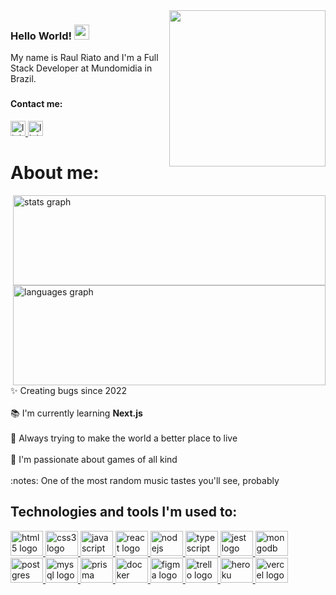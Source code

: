 <img src="https://archishmanghos.github.io/Personal-Site-Bootstrap/assets/cat_coding.gif" align="right" height="250px" />

<h3>Hello World! <img src="https://raw.githubusercontent.com/MartinHeinz/MartinHeinz/master/wave.gif" width="24" /></h3>

<p align="left">My name is Raul Riato and I'm a Full Stack Developer at Mundomidia in Brazil.</p>

###

<h4>Contact me:</h4>

<a href="https://www.linkedin.com/in/raulriato/" target="_blank">
  <img src="https://img.shields.io/static/v1?message=LinkedIn&logo=linkedin&label=&color=0077B5&logoColor=white&labelColor=&style=for-the-badge"           height="24" alt="linkedin logo"  />
</a>

<a href="mailto:raulriato@gmail.com" target="_blank">
  <img src="https://img.shields.io/badge/Gmail-D14836?style=for-the-badge&logo=gmail&logoColor=white" height="24" alt="linkedin logo"  />
</a>
  
###

<h1 align="left">About me:</h1>

<img align="right" style="width:500px" src="https://github-readme-stats.vercel.app/api?hide_title=false&hide_rank=false&show_icons=true&include_all_commits=true&count_private=true&disable_animations=false&theme=tokyonight&locale=en&hide_border=false&username=raulriato" height="144" alt="stats graph"  />

<img align="right" style="width:500px" src="https://github-readme-stats.vercel.app/api/top-langs?locale=en&hide_title=false&layout=compact&langs_count=4&theme=tokyonight&hide_border=false&username=raulriato" height="160" alt="languages graph"  /> 

<p align="left">✨ Creating bugs since 2022<br>
  <br>📚 I'm currently learning <strong>Next.js</strong><br>
  <br>🎯 Always trying to make the world a better place to live<br>
  <br>🎲 I'm passionate about games of all kind<br>
  <br>:notes: One of the most random music tastes you'll see, probably</p>

###

<h2 align="left">Technologies and tools I'm used to:</h2>

<div align="left">
  <a href="https://developer.mozilla.org/pt-BR/docs/Web/HTML" target="_blank">
    <img src="https://cdn.jsdelivr.net/gh/devicons/devicon/icons/html5/html5-original.svg" height="40" width="52" alt="html5 logo"  />
  </a>
  <a href="https://developer.mozilla.org/pt-BR/docs/Web/CSS" target="_blank">
    <img src="https://cdn.jsdelivr.net/gh/devicons/devicon/icons/css3/css3-original.svg" height="40" width="52" alt="css3 logo"  />
  </a>
  <a href="https://www.javascript.com/" target="_blank">
    <img src="https://cdn.jsdelivr.net/gh/devicons/devicon/icons/javascript/javascript-original.svg" height="40" width="52" alt="javascript logo"  />
  </a>
  <a href="https://reactjs.org/" target="_blank">
    <img src="https://cdn.jsdelivr.net/gh/devicons/devicon/icons/react/react-original.svg" height="40" width="52" alt="react logo"  />
  </a>
  <a href="https://nodejs.org/en/" target="_blank">
    <img src="https://cdn.jsdelivr.net/gh/devicons/devicon/icons/nodejs/nodejs-original.svg" height="40" width="52" alt="nodejs logo"  />
  </a>
  <a href="https://www.typescriptlang.org/" target="_blank">
     <img src="https://cdn.jsdelivr.net/gh/devicons/devicon/icons/typescript/typescript-original.svg" height="40" width="52" alt="typescript logo"  />
  </a>
  <a href="https://jestjs.io/" target="_blank">
     <img src="https://cdn.jsdelivr.net/gh/devicons/devicon/icons/jest/jest-plain.svg" height="40" width="52" alt="jest logo"  />
  </a>
  <a href="https://www.mongodb.com/" target="_blank">
     <img src="https://cdn.jsdelivr.net/gh/devicons/devicon/icons/mongodb/mongodb-original.svg" height="40" width="52" alt="mongodb logo"  />
  </a>
</div>
<div align="left">
  <a href="https://www.postgresql.org/" target="_blank">
     <img src="https://cdn.jsdelivr.net/gh/devicons/devicon/icons/postgresql/postgresql-original.svg" height="40" width="52" alt="postgres logo"  />
  </a>
  <a href="https://www.mysql.com/" target="_blank">
     <img src="https://cdn.jsdelivr.net/gh/devicons/devicon/icons/mysql/mysql-original.svg" height="40" width="52" alt="mysql logo"  />
  </a>
  <a href="https://www.prisma.io/" target="_blank">
     <img src="https://user-images.githubusercontent.com/106850340/215276960-6a4efd97-ad69-4906-82bb-e5f015af52ea.svg" height="40" width="52" alt="prisma        logo"/>
  </a> 
  <a href="https://www.docker.com/" target="_blank">
     <img src="https://cdn.jsdelivr.net/gh/devicons/devicon/icons/docker/docker-original.svg" height="40" width="52" alt="docker logo"  />
  </a>
  <a href="https://www.figma.com/" target="_blank">
     <img src="https://cdn.jsdelivr.net/gh/devicons/devicon/icons/figma/figma-original.svg" height="40" width="52" alt="figma logo"  />
  </a>
  <a href="https://trello.com/" target="_blank">
     <img src="https://cdn.jsdelivr.net/gh/devicons/devicon/icons/trello/trello-plain.svg" height="40" width="52" alt="trello logo"  />
  </a>
  <a href="https://www.heroku.com/" target="_blank">
     <img src="https://cdn.jsdelivr.net/gh/devicons/devicon/icons/heroku/heroku-original.svg" height="40" width="52" alt="heroku logo"  />
  </a>
  <a href="https://vercel.com/" target="_blank">
     <img src="https://user-images.githubusercontent.com/106850340/215276611-9d183022-90b0-4560-93d4-bf7e90f8ac88.svg" height="40" width="52" alt="vercel        logo"  />
  </a>
